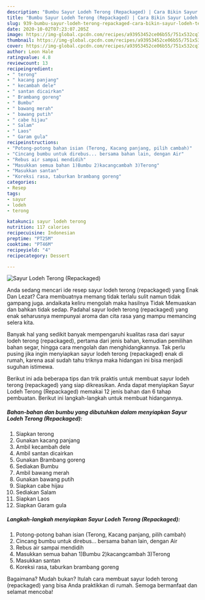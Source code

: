 ```yaml
---
description: "Bumbu Sayur Lodeh Terong (Repackaged) | Cara Bikin Sayur Lodeh Terong (Repackaged) Yang Bisa Manjain Lidah"
title: "Bumbu Sayur Lodeh Terong (Repackaged) | Cara Bikin Sayur Lodeh Terong (Repackaged) Yang Bisa Manjain Lidah"
slug: 939-bumbu-sayur-lodeh-terong-repackaged-cara-bikin-sayur-lodeh-terong-repackaged-yang-bisa-manjain-lidah
date: 2020-10-02T07:23:07.205Z
image: https://img-global.cpcdn.com/recipes/a93953452ce06b55/751x532cq70/sayur-lodeh-terong-repackaged-foto-resep-utama.jpg
thumbnail: https://img-global.cpcdn.com/recipes/a93953452ce06b55/751x532cq70/sayur-lodeh-terong-repackaged-foto-resep-utama.jpg
cover: https://img-global.cpcdn.com/recipes/a93953452ce06b55/751x532cq70/sayur-lodeh-terong-repackaged-foto-resep-utama.jpg
author: Leon Hale
ratingvalue: 4.8
reviewcount: 13
recipeingredient:
- " terong"
- " kacang panjang"
- " kecambah dele"
- " santan dicairkan"
- " Brambang goreng"
- " Bumbu"
- " bawang merah"
- " bawang putih"
- " cabe hijau"
- " Salam"
- " Laos"
- " Garam gula"
recipeinstructions:
- "Potong-potong bahan isian (Terong, Kacang panjang, pilih cambah)"
- "Cincang bumbu untuk direbus... bersama bahan lain, dengan Air"
- "Rebus air sampai mendidih"
- "Masukkan semua bahan 1)Bumbu 2)kacangcambah 3)Terong"
- "Masukkan santan"
- "Koreksi rasa, taburkan brambang goreng"
categories:
- Resep
tags:
- sayur
- lodeh
- terong

katakunci: sayur lodeh terong 
nutrition: 117 calories
recipecuisine: Indonesian
preptime: "PT25M"
cooktime: "PT46M"
recipeyield: "4"
recipecategory: Dessert

---
```



![Sayur Lodeh Terong (Repackaged)](https://img-global.cpcdn.com/recipes/a93953452ce06b55/751x532cq70/sayur-lodeh-terong-repackaged-foto-resep-utama.jpg)

Anda sedang mencari ide resep sayur lodeh terong (repackaged) yang Enak Dan Lezat? Cara membuatnya memang tidak terlalu sulit namun tidak gampang juga. andaikata keliru mengolah maka hasilnya Tidak Memuaskan dan bahkan tidak sedap. Padahal sayur lodeh terong (repackaged) yang enak seharusnya mempunyai aroma dan cita rasa yang mampu memancing selera kita.

Banyak hal yang sedikit banyak mempengaruhi kualitas rasa dari sayur lodeh terong (repackaged), pertama dari jenis bahan, kemudian pemilihan bahan segar, hingga cara mengolah dan menghidangkannya. Tak perlu pusing jika ingin menyiapkan sayur lodeh terong (repackaged) enak di rumah, karena asal sudah tahu triknya maka hidangan ini bisa menjadi suguhan istimewa.




Berikut ini ada beberapa tips dan trik praktis untuk membuat sayur lodeh terong (repackaged) yang siap dikreasikan. Anda dapat menyiapkan Sayur Lodeh Terong (Repackaged) memakai 12 jenis bahan dan 6 tahap pembuatan. Berikut ini langkah-langkah untuk membuat hidangannya.

<!--inarticleads1-->

##### Bahan-bahan dan bumbu yang dibutuhkan dalam menyiapkan Sayur Lodeh Terong (Repackaged):

1. Siapkan  terong
1. Gunakan  kacang panjang
1. Ambil  kecambah dele
1. Ambil  santan dicairkan
1. Gunakan  Brambang goreng
1. Sediakan  Bumbu
1. Ambil  bawang merah
1. Gunakan  bawang putih
1. Siapkan  cabe hijau
1. Sediakan  Salam
1. Siapkan  Laos
1. Siapkan  Garam gula




<!--inarticleads2-->

##### Langkah-langkah menyiapkan Sayur Lodeh Terong (Repackaged):

1. Potong-potong bahan isian (Terong, Kacang panjang, pilih cambah)
1. Cincang bumbu untuk direbus... bersama bahan lain, dengan Air
1. Rebus air sampai mendidih
1. Masukkan semua bahan 1)Bumbu 2)kacangcambah 3)Terong
1. Masukkan santan
1. Koreksi rasa, taburkan brambang goreng




Bagaimana? Mudah bukan? Itulah cara membuat sayur lodeh terong (repackaged) yang bisa Anda praktikkan di rumah. Semoga bermanfaat dan selamat mencoba!

